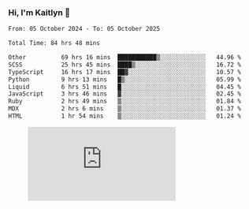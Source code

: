 ### Hi, I'm Kaitlyn 👋
<!--START_SECTION:waka-->

```txt
From: 05 October 2024 - To: 05 October 2025

Total Time: 84 hrs 48 mins

Other          69 hrs 16 mins  ███████████▒░░░░░░░░░░░░░   44.96 %
SCSS           25 hrs 45 mins  ████▒░░░░░░░░░░░░░░░░░░░░   16.72 %
TypeScript     16 hrs 17 mins  ██▓░░░░░░░░░░░░░░░░░░░░░░   10.57 %
Python         9 hrs 13 mins   █▒░░░░░░░░░░░░░░░░░░░░░░░   05.99 %
Liquid         6 hrs 51 mins   █░░░░░░░░░░░░░░░░░░░░░░░░   04.45 %
JavaScript     3 hrs 46 mins   ▓░░░░░░░░░░░░░░░░░░░░░░░░   02.45 %
Ruby           2 hrs 49 mins   ▒░░░░░░░░░░░░░░░░░░░░░░░░   01.84 %
MDX            2 hrs 6 mins    ▒░░░░░░░░░░░░░░░░░░░░░░░░   01.37 %
HTML           1 hr 54 mins    ▒░░░░░░░░░░░░░░░░░░░░░░░░   01.24 %
```

<!--END_SECTION:waka-->

<figure><embed src="https://wakatime.com/share/@018d58bc-3d22-46c9-b2d7-4ed36fb8172d/243b5d9b-77cd-4133-89ff-dcc8f225fa18.svg"></embed></figure>

